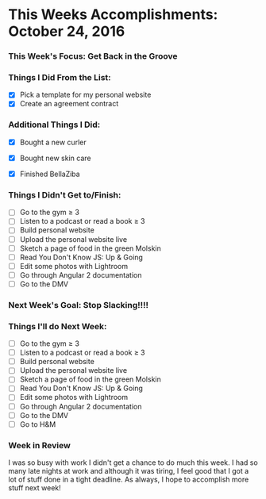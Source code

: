 # This Weeks Accomplishments: October 24, 2016

### This Week's Focus: Get Back in the Groove

### Things I Did From the List:
- [x] Pick a template for my personal website
- [x] Create an agreement contract

### Additional Things I Did:
- [x] Bought a new curler
- [x] Bought new skin care
- [x] Finished BellaZiba


### Things I Didn't Get to/Finish:
- [ ] Go to the gym ≥ 3
- [ ] Listen to a podcast or read a book ≥ 3
- [ ] Build personal website
- [ ] Upload the personal website live
- [ ] Sketch a page of food in the green Molskin
- [ ] Read You Don't Know JS: Up & Going
- [ ] Edit some photos with Lightroom
- [ ] Go through Angular 2 documentation
- [ ] Go to the DMV

### Next Week's Goal: Stop Slacking!!!!

### Things I'll do Next Week:
- [ ] Go to the gym ≥ 3
- [ ] Listen to a podcast or read a book ≥ 3
- [ ] Build personal website
- [ ] Upload the personal website live
- [ ] Sketch a page of food in the green Molskin
- [ ] Read You Don't Know JS: Up & Going
- [ ] Edit some photos with Lightroom
- [ ] Go through Angular 2 documentation
- [ ] Go to the DMV
- [ ] Go to H&M

### Week in Review
I was so busy with work I didn't get a chance to do much this week. I had 
so many late nights at work and although it was tiring, I feel good that 
I got a lot of stuff done in a tight deadline. As always, I hope to 
accomplish more stuff next week!